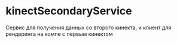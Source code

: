 # kinectSecondaryService
Сервис для получения данных со второго кинекта, и клиент для рендеринга на компе с первым кинектом
